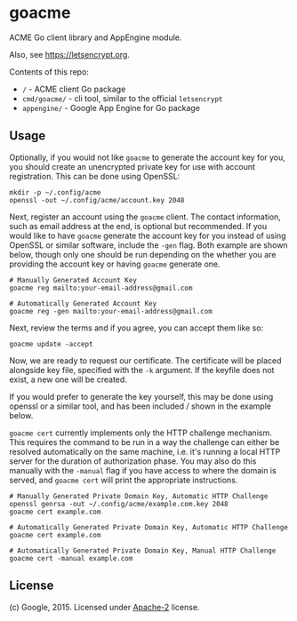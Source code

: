 # goacme

ACME Go client library and AppEngine module.

Also, see https://letsencrypt.org.

Contents of this repo:

* `/` - ACME client Go package
* `cmd/goacme/` - cli tool, similar to the official `letsencrypt`
* `appengine/` - Google App Engine for Go package

## Usage

Optionally, if you would not like `goacme` to generate the account key for you, you should create an unencrypted private key for use with account registration. This can be done using OpenSSL:

    mkdir -p ~/.config/acme
    openssl -out ~/.config/acme/account.key 2048

Next, register an account using the `goacme` client. The contact information,
such as email address at the end, is optional but recommended. If you would like
to have `goacme` generate the account key for you instead of using OpenSSL or
similar software, include the `-gen` flag. Both example are shown below, though
only one should be run depending on the whether you are providing the account
key or having `goacme` generate one.

    # Manually Generated Account Key
    goacme reg mailto:your-email-address@gmail.com

    # Automatically Generated Account Key
    goacme reg -gen mailto:your-email-address@gmail.com

Next, review the terms and if you agree, you can accept them like so:

    goacme update -accept

Now, we are ready to request our certificate. The certificate will be placed
alongside key file, specified with the `-k` argument. If the keyfile does not
exist, a new one will be created.

If you would prefer to generate the key yourself, this may be done using openssl
or a similar tool, and has been  included / shown in the example below.

`goacme cert` currently implements only the HTTP challenge mechanism. This
requires the command to be run in a way the challenge can either be resolved
automatically on the same machine, i.e. it's running a local HTTP server for the
duration of authorization phase. You may also do this manually with the `-manual`
flag if you have access to where the domain is served, and `goacme cert` will
print the appropriate instructions.

    # Manually Generated Private Domain Key, Automatic HTTP Challenge
    openssl genrsa -out ~/.config/acme/example.com.key 2048
    goacme cert example.com

    # Automatically Generated Private Domain Key, Automatic HTTP Challenge
    goacme cert example.com

    # Automatically Generated Private Domain Key, Manual HTTP Challenge
    goacme cert -manual example.com

## License

(c) Google, 2015. Licensed under [Apache-2](LICENSE) license.
